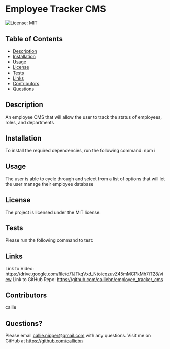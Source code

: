 # Employee Tracker CMS
![License: MIT](https://img.shields.io/badge/License-MIT-yellow.svg)

## Table of Contents

 * [Description](#description)
 * [Installation](#installation)
 * [Usage](#usage)
 * [License](#license)
 * [Tests](#tests)
 * [Links](#links)
 * [Contributors](#contributors)
 * [Questions](#questions)

## Description
An employee CMS that will allow the user to track the status of employees, roles, and departments

## Installation
To install the required dependencies, run the following command:
npm i

## Usage
The user is able to cycle through and select from a list of options that will let the user manage their employee database

## License
The project is licensed under the MIT license.

## Tests
Please run the following command to test:

## Links
Link to Video: https://drive.google.com/file/d/1JTkqVxd_NtoicqzuvZ45mMCPkMh7iT28/view
Link to GitHub Repo: https://github.com/calliebn/employee_tracker_cms

## Contributors
callie

## Questions?
Please email callie.nipper@gmail.com with any questions.
Visit me on GitHub at https://github.com/calliebn
